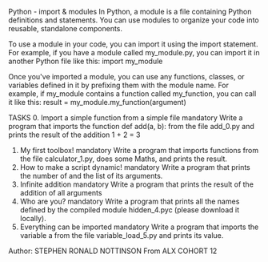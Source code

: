 Python - import & modules
In Python, a module is a file containing Python definitions and statements.
You can use modules to organize your code into reusable, standalone components.

To use a module in your code, you can import it using the import statement. For example, if you have a module called my_module.py, you can import it in another Python file like this: import my_module

Once you've imported a module, you can use any functions, 
classes, or variables defined in it by prefixing them with the module name. 
For example, if my_module contains a function 
called my_function, you can call it like this:
result = my_module.my_function(argument)

TASKS
0. Import a simple function from a simple file
mandatory
Write a program that imports the function def add(a, b): from the file add_0.py and prints the result of the addition 1 + 2 = 3
1. My first toolbox!
mandatory
Write a program that imports functions from the file calculator_1.py, does some Maths, and prints the result.
2. How to make a script dynamic!
mandatory
Write a program that prints the number of and the list of its arguments.
3. Infinite addition
mandatory
Write a program that prints the result of the addition of all arguments
4. Who are you?
mandatory
Write a program that prints all the names defined by the compiled module hidden_4.pyc (please download it locally).
5. Everything can be imported
mandatory
Write a program that imports the variable a from the file variable_load_5.py and prints its value.

Author: STEPHEN RONALD NOTTINSON From ALX COHORT 12

